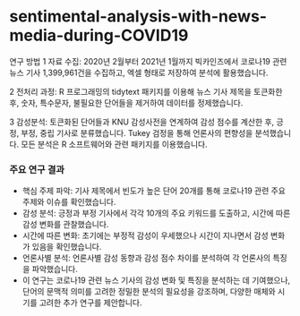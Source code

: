 # sentimental-analysis-with-news-media-during-COVID19
연구 방법
1 자료 수집:
2020년 2월부터 2021년 1월까지 빅카인즈에서 코로나19 관련 뉴스 기사 1,399,961건을 수집하고, 엑셀 형태로 저장하여 분석에 활용했습니다.

2 전처리 과정:
R 프로그래밍의 tidytext 패키지를 이용해 뉴스 기사 제목을 토큰화한 후, 숫자, 특수문자, 불필요한 단어들을 제거하여 데이터를 정제했습니다.

3 감성분석:
토큰화된 단어들과 KNU 감성사전을 연계하여 감성 점수를 계산한 후, 긍정, 부정, 중립 기사로 분류했습니다. Tukey 검정을 통해 언론사의 편향성을 분석했습니다. 모든 분석은 R 소프트웨어와 관련 패키지를 이용했습니다.

### 주요 연구 결과
- 핵심 주제 파악: 기사 제목에서 빈도가 높은 단어 20개를 통해 코로나19 관련 주요 주제와 이슈를 확인했습니다.
- 감성 분석: 긍정과 부정 기사에서 각각 10개의 주요 키워드를 도출하고, 시간에 따른 감성 변화를 관찰했습니다.
- 시간에 따른 변화: 초기에는 부정적 감성이 우세했으나 시간이 지나면서 감성 변화가 있음을 확인했습니다.
- 언론사별 분석: 언론사별 감성 동향과 감성 점수 차이를 분석하여 각 언론사의 특징을 파악했습니다.
- 이 연구는 코로나19 관련 뉴스 기사의 감성 변화 및 특징을 분석하는 데 기여했으나, 단어의 문맥적 의미를 고려한 정밀한 분석의 필요성을 강조하며, 다양한 매체와 시기를 고려한 추가 연구를 제안합니다.
